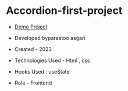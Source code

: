 # Accordion-first-project


- [Demo Project]()

- Developed byparastoo asgari

- Created - 2023

- Technologies Used - Html , css 

- Hooks Used : useState 

- Role - Frontend


